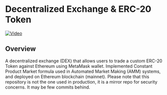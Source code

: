 # Decentralized Exchange & ERC-20 Token

[![Video](https://github.com/BianLee/Decentralized-Exchange-Model-ERC-20-Token/assets/62369269/81ef12f9-3760-482f-9f64-2cc979b7d177)](https://github.com/BianLee/Decentralized-Exchange-Model-ERC-20-Token/assets/62369269/81ef12f9-3760-482f-9f64-2cc979b7d177)


## Overview
A decentralized exchange (DEX) that allows users to trade a custom ERC-20 Token against Ethereum using MetaMask wallet. Implemented Constant Product Market formula used in Automated Market Making (AMM) systems, and deployed on Ethereum blockchain (mainnet). Please note that this repository is not the one used in production, it is a mirror repo for security concerns. It may be few commits behind.
